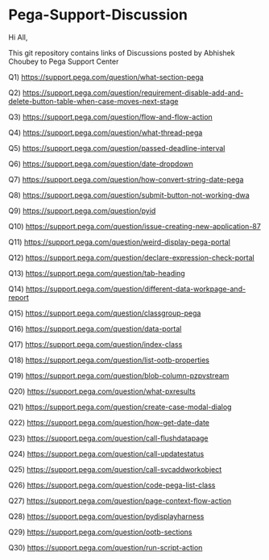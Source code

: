 # Pega-Support-Discussion

Hi All,

This git repository contains links of Discussions posted by Abhishek Choubey to Pega Support Center

Q1) https://support.pega.com/question/what-section-pega

Q2) https://support.pega.com/question/requirement-disable-add-and-delete-button-table-when-case-moves-next-stage

Q3) https://support.pega.com/question/flow-and-flow-action

Q4) https://support.pega.com/question/what-thread-pega

Q5) https://support.pega.com/question/passed-deadline-interval

Q6) https://support.pega.com/question/date-dropdown

Q7) https://support.pega.com/question/how-convert-string-date-pega

Q8) https://support.pega.com/question/submit-button-not-working-dwa

Q9) https://support.pega.com/question/pyid

Q10) https://support.pega.com/question/issue-creating-new-application-87

Q11) https://support.pega.com/question/weird-display-pega-portal

Q12) https://support.pega.com/question/declare-expression-check-portal

Q13) https://support.pega.com/question/tab-heading

Q14) https://support.pega.com/question/different-data-workpage-and-report

Q15) https://support.pega.com/question/classgroup-pega

Q16) https://support.pega.com/question/data-portal

Q17) https://support.pega.com/question/index-class

Q18) https://support.pega.com/question/list-ootb-properties

Q19) https://support.pega.com/question/blob-column-pzpvstream

Q20) https://support.pega.com/question/what-pxresults

Q21) https://support.pega.com/question/create-case-modal-dialog

Q22) https://support.pega.com/question/how-get-date-date

Q23) https://support.pega.com/question/call-flushdatapage

Q24) https://support.pega.com/question/call-updatestatus

Q25) https://support.pega.com/question/call-svcaddworkobject

Q26) https://support.pega.com/question/code-pega-list-class

Q27) https://support.pega.com/question/page-context-flow-action

Q28) https://support.pega.com/question/pydisplayharness

Q29) https://support.pega.com/question/ootb-sections

Q30) https://support.pega.com/question/run-script-action



















































